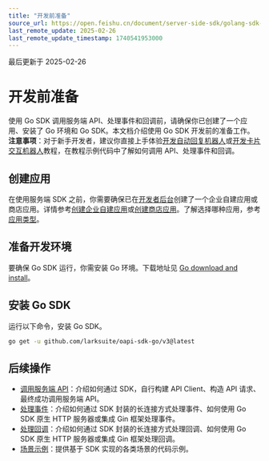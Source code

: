 ```yaml
---
title: "开发前准备"
source_url: https://open.feishu.cn/document/server-side-sdk/golang-sdk-guide/preparations
last_remote_update: 2025-02-26
last_remote_update_timestamp: 1740541953000
---
```

最后更新于 2025-02-26

# 开发前准备

使用 Go SDK 调用服务端 API、处理事件和回调前，请确保你已创建了一个应用、安装了 Go 环境和 Go SDK。本文档介绍使用 Go SDK 开发前的准备工作。
**注意事项**：对于新手开发者，建议你直接上手体验[开发自动回复机器人](https://open.feishu.cn/document/uAjLw4CM/uMzNwEjLzcDMx4yM3ATM/develop-an-echo-bot/introduction)或[开发卡片交互机器人](https://open.feishu.cn/document/uAjLw4CM/uMzNwEjLzcDMx4yM3ATM/develop-a-card-interactive-bot/introduction)教程，在教程示例代码中了解如何调用 API、处理事件和回调。

## 创建应用

在使用服务端 SDK 之前，你需要确保已在[开发者后台](https://open.feishu.cn/app)创建了一个企业自建应用或商店应用。详情参考[创建企业自建应用](https://open.feishu.cn/document/home/introduction-to-custom-app-development/self-built-application-development-process#a0a7f6b0)或[创建商店应用](https://open.feishu.cn/document/uMzNwEjLzcDMx4yM3ATM/ucjN2YjL3YjN24yN2YjN/step1-create-a-store-application)。了解选择哪种应用，参考[应用类型](https://open.feishu.cn/document/home/app-types-introduction/overview#c3c7ad51)。

## 准备开发环境

要确保 Go SDK 运行，你需安装 Go 环境。下载地址见 [Go download and install](https://go.dev/doc/install)。

## 安装 Go SDK

运行以下命令，安装 Go SDK。

```bash
go get -u github.com/larksuite/oapi-sdk-go/v3@latest
```

## 后续操作

- [调用服务端 API](https://open.feishu.cn/document/uAjLw4CM/ukTMukTMukTM/server-side-sdk/golang-sdk-guide/calling-server-side-apis)：介绍如何通过 SDK，自行构建 API Client、构造 API 请求、最终成功调用服务端 API。
- [处理事件](https://open.feishu.cn/document/uAjLw4CM/ukTMukTMukTM/server-side-sdk/golang-sdk-guide/handle-events)：介绍如何通过 SDK 封装的长连接方式处理事件、如何使用 Go SDK 原生 HTTP 服务器或集成 Gin 框架处理事件。
- [处理回调](https://open.feishu.cn/document/uAjLw4CM/ukTMukTMukTM/server-side-sdk/golang-sdk-guide/handle-callback)：介绍如何通过 SDK 封装的长连接方式处理回调、如何使用 Go SDK 原生 HTTP 服务器或集成 Gin 框架处理回调。
- [场景示例](https://open.feishu.cn/document/uAjLw4CM/ukTMukTMukTM/server-side-sdk/golang-sdk-guide/demo)：提供基于 SDK 实现的各类场景的代码示例。

